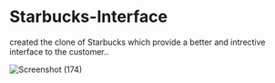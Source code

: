 # Starbucks-Interface

created the clone of Starbucks which provide a better and intrective interface to the customer..

![Screenshot (174)](https://github.com/DHRUV2005MAHESHWARI/Starbucks-Interface/assets/143800109/13007f70-470d-4b3e-be87-edf2debd3754)




